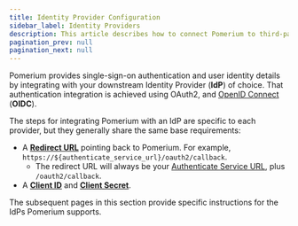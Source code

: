 ```yaml
---
title: Identity Provider Configuration
sidebar_label: Identity Providers
description: This article describes how to connect Pomerium to third-party identity providers / single-sign-on services.
pagination_prev: null
pagination_next: null
---
```


Pomerium provides single-sign-on authentication and user identity details by integrating with your downstream Identity Provider (**IdP**) of choice. That authentication integration is achieved using OAuth2, and [OpenID Connect][openid connect] (**OIDC**).

The steps for integrating Pomerium with an IdP are specific to each provider, but they generally share the same base requirements:

- A **[Redirect URL](https://www.oauth.com/oauth2-servers/redirect-uris/)** pointing back to Pomerium. For example, `https://${authenticate_service_url}/oauth2/callback`.
  - The redirect URL will always be your [Authenticate Service URL](/docs/reference/authenticate-service-url), plus `/oauth2/callback`.
- A **[Client ID]** and **[Client Secret]**.

The subsequent pages in this section provide specific instructions for the IdPs Pomerium supports.

[client id]: /docs/reference/identity-provider-client-id
[client secret]: /docs/reference/identity-provider-client-secret
[environmental variables]: https://en.wikipedia.org/wiki/Environment_variable
[oauth2]: https://oauth.net/2/
[openid connect]: https://en.wikipedia.org/wiki/OpenID_Connect
